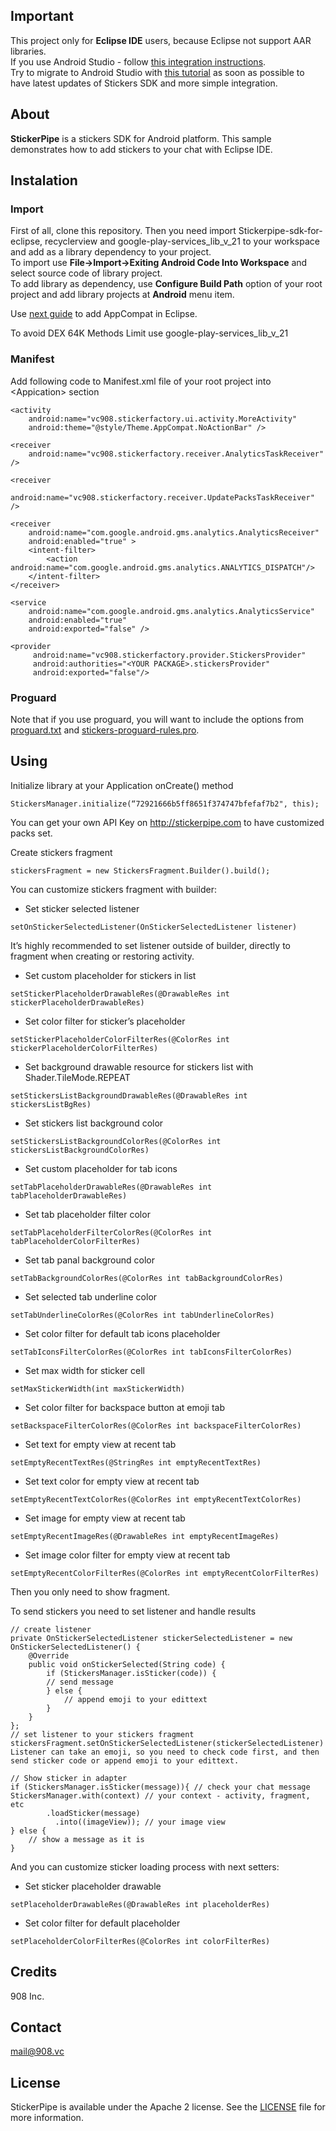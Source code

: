 ## Important
This project only for **Eclipse IDE** users, because Eclipse not support AAR libraries.  
If you use Android Studio - follow [this integration instructions](https://github.com/908Inc/stickerpipe-chat-sample).  
Try to migrate to Android Studio with [this tutorial](http://developer.android.com/sdk/installing/migrate.html) as soon as possible to have latest updates of Stickers SDK and more simple integration.

## About
**StickerPipe** is a stickers SDK for Android platform. 
This sample demonstrates how to add stickers to your chat with Eclipse IDE.

## Instalation
### Import
First of all, clone this repository. Then you need import Stickerpipe-sdk-for-eclipse, recyclerview and google-play-services_lib_v_21 to your workspace and add as a library dependency to your project.  
To import use **File->Import->Exiting Android Code Into Workspace** and select source code of library project.  
To add library as dependency, use **Configure Build Path** option of your root project and add library projects at **Android** menu item.

Use [next guide](https://developer.android.com/tools/support-library/setup.html#libs-with-res) to add AppCompat in Eclipse.

To avoid DEX 64K Methods Limit use google-play-services_lib_v_21
### Manifest
Add following code to Manifest.xml file of your root project into \<Appication> section
```android
<activity
	android:name="vc908.stickerfactory.ui.activity.MoreActivity"
	android:theme="@style/Theme.AppCompat.NoActionBar" />

<receiver 
	android:name="vc908.stickerfactory.receiver.AnalyticsTaskReceiver" />

<receiver 
	android:name="vc908.stickerfactory.receiver.UpdatePacksTaskReceiver" />

<receiver 
	android:name="com.google.android.gms.analytics.AnalyticsReceiver"
	android:enabled="true" >
	<intent-filter>
		<action android:name="com.google.android.gms.analytics.ANALYTICS_DISPATCH"/>
	</intent-filter>
</receiver>

<service 
	android:name="com.google.android.gms.analytics.AnalyticsService"
	android:enabled="true"
	android:exported="false" />

<provider
     android:name="vc908.stickerfactory.provider.StickersProvider"
     android:authorities="<YOUR PACKAGE>.stickersProvider"
     android:exported="false"/>
```


### Proguard
Note that if you use proguard, you will want to include the
options from [proguard.txt](google-play-services_lib_v_21/proguard.txt) and [stickers-proguard-rules.pro](Stickerpipe-sdk-for-eclipse/stickers-proguard-rules.pro).

## Using
Initialize library at your Application onCreate() method
```android
StickersManager.initialize(“72921666b5ff8651f374747bfefaf7b2", this);
```
You can get your own API Key on http://stickerpipe.com to have customized packs set.

Create stickers fragment
```android
stickersFragment = new StickersFragment.Builder().build();
```

You can customize stickers fragment with builder:

- Set sticker selected listener
```android
setOnStickerSelectedListener(OnStickerSelectedListener listener)
```
It’s highly recommended to set listener outside of builder, directly to fragment when creating or restoring activity.

- Set custom placeholder for stickers in list
```android
setStickerPlaceholderDrawableRes(@DrawableRes int stickerPlaceholderDrawableRes)
```

- Set color filter for sticker’s placeholder
```android
setStickerPlaceholderColorFilterRes(@ColorRes int stickerPlaceholderColorFilterRes)
```
- Set background drawable resource for stickers list with Shader.TileMode.REPEAT
```android
setStickersListBackgroundDrawableRes(@DrawableRes int stickersListBgRes)
```

- Set stickers list background color
```android
setStickersListBackgroundColorRes(@ColorRes int stickersListBackgroundColorRes)
```
- Set custom placeholder for tab icons
```android
setTabPlaceholderDrawableRes(@DrawableRes int tabPlaceholderDrawableRes)
```
- Set tab placeholder filter color
```android
setTabPlaceholderFilterColorRes(@ColorRes int tabPlaceholderColorFilterRes)
```
- Set tab panal background color
```android
setTabBackgroundColorRes(@ColorRes int tabBackgroundColorRes)
```
- Set selected tab underline color
```android
setTabUnderlineColorRes(@ColorRes int tabUnderlineColorRes)
```
- Set color filter for default tab icons placeholder
```android
setTabIconsFilterColorRes(@ColorRes int tabIconsFilterColorRes)
```
- Set max width for sticker cell
```android
setMaxStickerWidth(int maxStickerWidth)
```
- Set color filter for backspace button at emoji tab
```android
setBackspaceFilterColorRes(@ColorRes int backspaceFilterColorRes)
```
- Set text for empty view at recent tab
```android
setEmptyRecentTextRes(@StringRes int emptyRecentTextRes)
```
- Set text color for empty view at recent tab
```android
setEmptyRecentTextColorRes(@ColorRes int emptyRecentTextColorRes)
```
- Set image for empty view at recent tab
```android
setEmptyRecentImageRes(@DrawableRes int emptyRecentImageRes)
```
- Set image color filter for empty view at recent tab
```android
setEmptyRecentColorFilterRes(@ColorRes int emptyRecentColorFilterRes)
```

Then you only need to show fragment.

To send stickers you need to set listener and handle results
```android
// create listener
private OnStickerSelectedListener stickerSelectedListener = new OnStickerSelectedListener() {
    @Override
    public void onStickerSelected(String code) {
        if (StickersManager.isSticker(code)) {
	    // send message
        } else {
            // append emoji to your edittext
        }
    }
};
// set listener to your stickers fragment
stickersFragment.setOnStickerSelectedListener(stickerSelectedListener)
Listener can take an emoji, so you need to check code first, and then send sticker code or append emoji to your edittext.

// Show sticker in adapter
if (StickersManager.isSticker(message)){ // check your chat message
StickersManager.with(context) // your context - activity, fragment, etc
        .loadSticker(message)
          .into((imageView)); // your image view
} else {
	// show a message as it is
}
```
And you can customize sticker loading process with next setters:

- Set sticker placeholder drawable
```android
setPlaceholderDrawableRes(@DrawableRes int placeholderRes)
```
- Set color filter for default placeholder
```android
setPlaceholderColorFilterRes(@ColorRes int colorFilterRes)
```


## Credits

908 Inc.

## Contact

mail@908.vc

## License

StickerPipe is available under the Apache 2 license. See the [LICENSE](LICENSE) file for more information.
